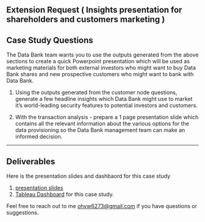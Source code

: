 ## Extension Request ( Insights presentation for shareholders and customers marketing )

## Case Study Questions

The Data Bank team wants you to use the outputs generated from the above sections to create a quick Powerpoint presentation which will be used as marketing materials for both external investors who might want to buy Data Bank shares and new prospective customers who might want to bank with Data Bank.

1. Using the outputs generated from the customer node questions, generate a few headline insights which Data Bank might use to market it’s world-leading security features to potential investors and customers.

2. With the transaction analysis - prepare a 1 page presentation slide which contains all the relevant information about the various options for the data provisioning so the Data Bank management team can make an informed decision.

---
## Deliverables

Here is the presentation slides and dashbaord for this case study 
1. [presentation slides](https://www.canva.com/design/DAF7F8pwolY/achqGixBpNO94Veg7FOHYw/edit?utm_content=DAF7F8pwolY&utm_campaign=designshare&utm_medium=link2&utm_source=sharebutton) 
2. [Tableau Dashboard](https://public.tableau.com/views/CaseStudy4DataBank/Story1?:language=en-US&:display_count=n&:origin=viz_share_link) for this case study.

Feel free to reach out to me ohyw6273@gmail.com if you have questions or suggestions. 
